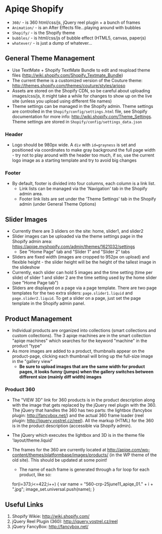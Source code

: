 # Apiqe Shopify
- `360/` - is 360 html/css/js, jQuery reel plugin + a bunch of frames
- `Animation/` - is an After Effects file...playing around with bubbles
- `Shopify/` - is the Shopify theme
- `bubbles/` - is html/css/js of bubble effect (HTML5, canvas, paperjs)
- `whatever/` - is just a dump of whatever...

## General Theme Management
- Use TextMate + Shopify TextMate Bundle to edit and reupload theme files (<http://wiki.shopify.com/Shopify_Textmate_Bundle>)
- The current theme is a customized version of the Couture theme: <http://themes.shopify.com/themes/couture/styles/arioso>
- Assets are stored on the Shopify CDN, so be careful about uploading images/css/js, it might take a while for changes to show up on the live site (unless you upload using different file names)
- Theme settings can be managed in the Shopify admin. Theme settings are controlled in the `Shopify/config/settings.html` file, see Shopify documentation for more info: <http://wiki.shopify.com/Theme_Settings>. Theme settings are stored in `Shopify/config/settings_data.json`

### Header
- Logo should be 980px wide. A `div` with `id=grayness` is set and positioned via coordinates to make gray background the full page width - try not to play around with the header too much, if so, use the current logo image as a starting template and try to avoid big changes

### Footer
- By default, footer is divided into four columns, each column is a link list.
	- Link lists can be managed via the 'Navigation' tab in the Shopify admin area.
	- Footer link lists are set under the 'Theme Settings' tab in the Shopify admin (under General Theme Options)

## Slider Images
- Currently there are 3 sliders on the site: home, slider1, and slider2
- Slider images can be uploaded via the theme settings page in the Shopify admin area: <https://apiqe.myshopify.com/admin/themes/1621032/settings>
	- See "Home Page" tab and "Slider 1" and "Slider 2" tabs
- Sliders are fixed width (images are cropped to 952px on upload) and flexible height - the slider height will be the height of the tallest image in the slideshow
- Currently, each slider can hold 5 images and the time setting (time per slide) of slider 1 and slider 2 are the time setting used by the home slider (see "Home Page tab")
- Sliders are displayed on a page via a page template. There are two page templates for the two extra sliders: `page.slider1.liquid` and `page.slider2.liquid`. To get a slider on a page, just set the page template in the Shopify admin panel.

## Product Management
- Individual products are organized into collections (smart collections and custom collections). The 3 apiqe machines are in the smart collection "apiqe machines" which searches for the keyword "machine" in the product "type"
- As more images are added to a product, thumbnails appear on the product-page, clicking each thumbnail will bring up the full-size image in the "gallery view"
	- **Be sure to upload images that are the same width for product pages, it looks funny (jumps) when the gallery switches between different size (mainly diff width) images**

### Product 360
- The "VIEW 3D" link for 360 products is in the product description along with the image that gets replaced by the jQuery reel plugin with the 360. The jQuery that handles the 360 has two parts: the lightbox (fancybox plugin: <http://fancybox.net/>) and the actual 360 frame loader (reel plugin: <http://jquery.vostrel.cz/reel>). All the markup (HTML) for the 360 is in the product description (accessible via Shopify admin).
- The jQuery which executes the lightbox and 3D is in the theme file 'layout/theme.liquid'
- The frames for the 360 are currently located at http://apiqe.com/wp-content/themes/platformbase/images/products/ (in the WP theme of the old site). This should be updated at some point!
	- The name of each frame is generated through a for loop for each product, like so:
	
	for(i=373;i<=422;i++) {
		var name = "560-crp-25june11_apiqe_01." + i + ".jpg";
		image_set.universal.push(name);
	}

## Useful Links
1. Shopify Wikie: http://wiki.shopify.com/
2. jQuery Reel Plugin (360): http://jquery.vostrel.cz/reel
3. jQuery FancyBox: http://fancybox.net/

